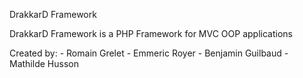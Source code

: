 DrakkarD Framework

DrakkarD Framework is a PHP Framework for MVC OOP applications

Created by:
    - Romain Grelet
    - Emmeric Royer
    - Benjamin Guilbaud
    - Mathilde Husson
